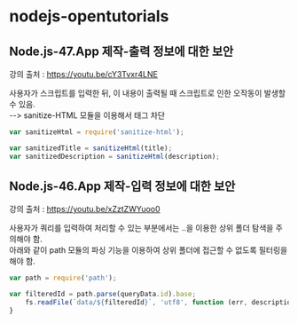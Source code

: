 # nodejs-opentutorials

## Node.js-47.App 제작-출력 정보에 대한 보안
강의 출처 : https://youtu.be/cY3Tvxr4LNE

사용자가 스크립트를 입력한 뒤, 이 내용이 출력될 때 스크립트로 인한 오작동이 발생할 수 있음.\
--> sanitize-HTML 모듈을 이용해서 태그 차단
``` Javascript
var sanitizeHtml = require('sanitize-html');

var sanitizedTitle = sanitizeHtml(title);
var sanitizedDescription = sanitizeHtml(description);
```

## Node.js-46.App 제작-입력 정보에 대한 보안
강의 출처 : https://youtu.be/xZztZWYuoo0

사용자가 쿼리를 입력하여 처리할 수 있는 부분에서는 ..을 이용한 상위 폴더 탐색을 주의해야 함.\
아래와 같이 path 모듈의 파싱 기능을 이용하여 상위 폴더에 접근할 수 없도록 필터링을 해야 함.
``` javascript
var path = require('path');

var filteredId = path.parse(queryData.id).base;
    fs.readFile(`data/${filteredId}`, 'utf8', function (err, description) { ... }
}
```
